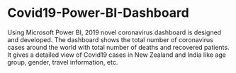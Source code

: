# Covid19-Power-BI-Dashboard

Using Microsoft Power BI, 2019 novel coronavirus dashboard is designed and developed. 
The dashboard shows the total number of coronavirus cases around the world with total number of deaths and recovered patients.
It gives a detailed view of Covid19 cases in New Zealand and India like age group, gender, travel information, etc.

